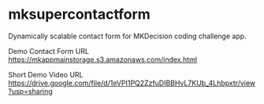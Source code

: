 # mksupercontactform
Dynamically scalable contact form for MKDecision coding challenge app.

Demo Contact Form URL
https://mkappmainstorage.s3.amazonaws.com/index.html

Short Demo Video URL
https://drive.google.com/file/d/1eVPI1PQ2ZzfuDIBBHvL7KUb_4Lhbpxtr/view?usp=sharing
